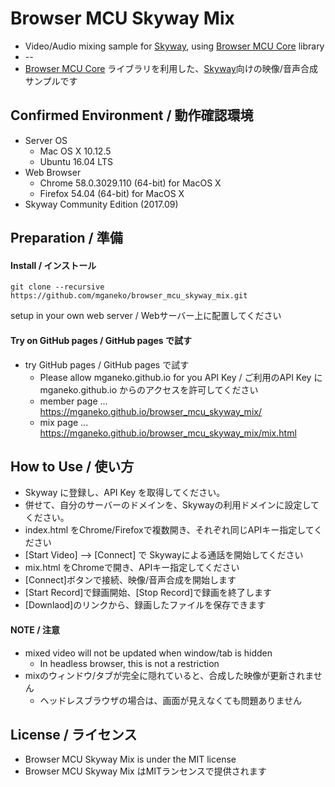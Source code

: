 # Browser MCU Skyway Mix

* Video/Audio mixing sample for [Skyway](https://webrtc.ecl.ntt.com/en/), using [Browser MCU Core](https://github.com/mganeko/browser_mcu_core) library 
* --
* [Browser MCU Core](https://github.com/mganeko/browser_mcu_core) ライブラリを利用した、[Skyway](https://webrtc.ecl.ntt.com)向けの映像/音声合成サンプルです

## Confirmed Environment / 動作確認環境

* Server OS
  * Mac OS X 10.12.5
  * Ubuntu 16.04 LTS
* Web Browser
  * Chrome  58.0.3029.110 (64-bit) for MacOS X
  * Firefox 54.04 (64-bit) for MacOS X
* Skyway Community Edition (2017.09) 

## Preparation / 準備

#### Install / インストール

```
git clone --recursive https://github.com/mganeko/browser_mcu_skyway_mix.git
```

setup in your own web server / Webサーバー上に配置してください


#### Try on GitHub pages / GitHub pages で試す

* try GitHub pages / GitHub pages で試す
  * Please allow mganeko.github.io for you API Key / ご利用のAPI Key にmganeko.github.io からのアクセスを許可してください
  * member page ... https://mganeko.github.io/browser_mcu_skyway_mix/
  * mix page ... https://mganeko.github.io/browser_mcu_skyway_mix/mix.html


## How to Use / 使い方

* Skyway に登録し、API Key を取得してください。
* 併せて、自分のサーバーのドメインを、Skywayの利用ドメインに設定してください。
* index.html をChrome/Firefoxで複数開き、それぞれ同じAPIキー指定してください
* [Start Video] --> [Connect] で Skywayによる通話を開始してください
* mix.html をChromeで開き、APIキー指定してください
* [Connect]ボタンで接続、映像/音声合成を開始します
* [Start Record]で録画開始、[Stop Record]で録画を終了します
* [Downlaod]のリンクから、録画したファイルを保存できます

#### NOTE / 注意

* mixed video will not be updated when window/tab is hidden
  * In headless browser, this is not a restriction
* mixのウィンドウ/タブが完全に隠れていると、合成した映像が更新されません
  * ヘッドレスブラウザの場合は、画面が見えなくても問題ありません

## License / ライセンス

* Browser MCU Skyway Mix is under the MIT license
* Browser MCU Skyway Mix はMITランセンスで提供されます

